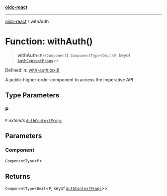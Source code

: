 [**oidc-react**](../README.md)

***

[oidc-react](../README.md) / withAuth

# Function: withAuth()

> **withAuth**\<`P`\>(`Component`): `ComponentType`\<`Omit`\<`P`, keyof [`AuthContextProps`](../interfaces/AuthContextProps.md)\>\>

Defined in: [with-auth.tsx:8](https://github.com/bjerkio/oidc-react/blob/main/src/with-auth.tsx#L8)

A public higher-order component to access the imperative API

## Type Parameters

### P

`P` *extends* [`AuthContextProps`](../interfaces/AuthContextProps.md)

## Parameters

### Component

`ComponentType`\<`P`\>

## Returns

`ComponentType`\<`Omit`\<`P`, keyof [`AuthContextProps`](../interfaces/AuthContextProps.md)\>\>
